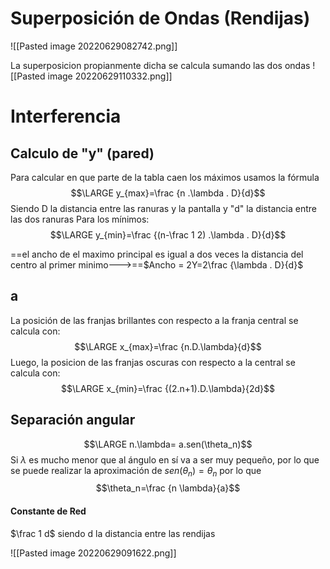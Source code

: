 # Superposición de Ondas (Rendijas)
![[Pasted image 20220629082742.png]]

La superposicion propianmente dicha se calcula sumando las dos ondas
![[Pasted image 20220629110332.png]]
# Interferencia
## Calculo de "y" (pared)
Para calcular en que parte de la tabla caen los máximos usamos la fórmula
$$\LARGE y_{max}=\frac {n .\lambda . D}{d}$$ Siendo D la distancia entre las ranuras y la pantalla y "d" la distancia entre las dos ranuras 
Para los mínimos: 
$$\LARGE y_{min}=\frac {(n-\frac 1 2) .\lambda . D}{d}$$

==el ancho de el maximo principal es igual a dos veces la distancia del centro al primer minimo--->==$Ancho = 2Y=2\frac {\lambda . D}{d}$
## a
La posición de las franjas brillantes con respecto a la franja central se calcula con: 
	$$\LARGE x_{max}=\frac {n.D.\lambda}{d}$$
Luego, la posicion de las franjas oscuras con respecto a la central se calcula con:
	$$\LARGE x_{min}=\frac {(2.n+1).D.\lambda}{2d}$$

## Separación angular
$$\LARGE n.\lambda= a.sen(\theta_n)$$ Si $\lambda$ es mucho menor que al ángulo en sí va a ser muy pequeño, por lo que se puede realizar la aproximación de $sen(\theta_n) = \theta_n$ por lo que
$$\theta_n=\frac {n \lambda}{a}$$

#### Constante de Red
$\frac 1 d$ siendo d la distancia entre las rendijas



![[Pasted image 20220629091622.png]]